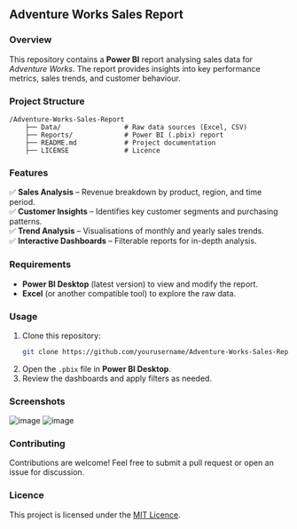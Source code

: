 ## **Adventure Works Sales Report**  

### **Overview**  
This repository contains a **Power BI** report analysing sales data for *Adventure Works*. The report provides insights into key performance metrics, sales trends, and customer behaviour.  

### **Project Structure**  
```
/Adventure-Works-Sales-Report  
    ├── Data/                # Raw data sources (Excel, CSV)  
    ├── Reports/             # Power BI (.pbix) report  
    ├── README.md            # Project documentation  
    ├── LICENSE              # Licence   
```

### **Features**  
✅ **Sales Analysis** – Revenue breakdown by product, region, and time period.  
✅ **Customer Insights** – Identifies key customer segments and purchasing patterns.  
✅ **Trend Analysis** – Visualisations of monthly and yearly sales trends.  
✅ **Interactive Dashboards** – Filterable reports for in-depth analysis.  

### **Requirements**  
- **Power BI Desktop** (latest version) to view and modify the report.  
- **Excel** (or another compatible tool) to explore the raw data.  

### **Usage**  
1. Clone this repository:  
   ```sh
   git clone https://github.com/yourusername/Adventure-Works-Sales-Report.git  
   ```  
2. Open the `.pbix` file in **Power BI Desktop**.  
3. Review the dashboards and apply filters as needed.  

### **Screenshots**  
![image](https://github.com/user-attachments/assets/3f678fd6-3351-4c17-b029-d4c04269907c)
![image](https://github.com/user-attachments/assets/7f96f68e-2d4c-4fb3-8aab-65f674a829d5)
  

### **Contributing**  
Contributions are welcome! Feel free to submit a pull request or open an issue for discussion.  

### **Licence**  
This project is licensed under the [MIT Licence](LICENSE).  
